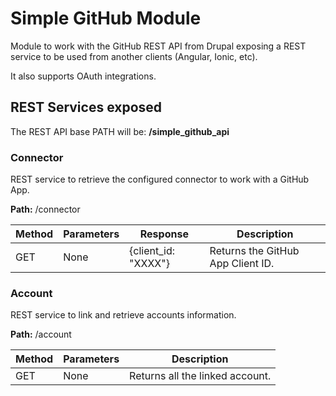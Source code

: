 # Simple GitHub Module

Module to work with the GitHub REST API from Drupal exposing a REST service to be used from another clients (Angular, Ionic, etc).

It also supports OAuth integrations.

## REST Services exposed

The REST API base PATH will be: **/simple_github_api**

### Connector

REST service to retrieve the configured connector to work with a GitHub App.

**Path:** /connector

| Method  | Parameters | Response | Description |
| ------------- | ------------- | ------------- | ------------- |
| GET  | None  | {client_id: "XXXX"} | Returns the GitHub App Client ID.  |

### Account

REST service to link and retrieve accounts information.

**Path:** /account

| Method  | Parameters | Description |
| ------------- | ------------- | ------------- |
| GET  | None  | Returns all the linked account.  |